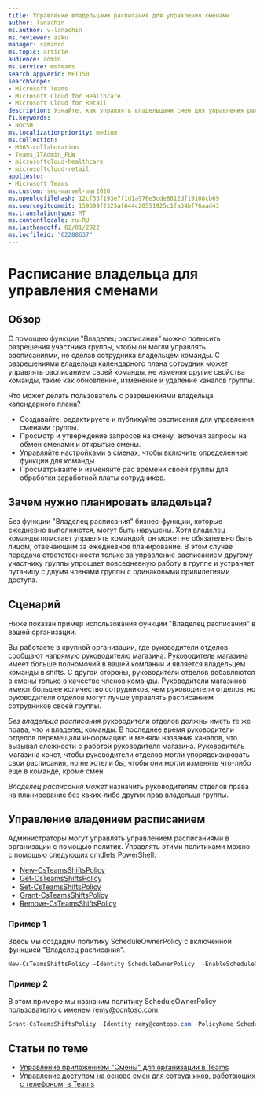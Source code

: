 ```yaml
---
title: Управление владельцами расписания для управления сменами
author: lanachin
ms.author: v-lanachin
ms.reviewer: aaku
manager: samanro
ms.topic: article
audience: admin
ms.service: msteams
search.appverid: MET150
searchScope:
- Microsoft Teams
- Microsoft Cloud for Healthcare
- Microsoft Cloud for Retail
description: Узнайте, как управлять владельцами смен для управления расписанием. Вы можете настроить политику, чтобы сделать участника группы более владельцем расписания.
f1.keywords:
- NOCSH
ms.localizationpriority: medium
ms.collection:
- M365-collaboration
- Teams_ITAdmin_FLW
- microsoftcloud-healthcare
- microsoftcloud-retail
appliesto:
- Microsoft Teams
ms.custom: seo-marvel-mar2020
ms.openlocfilehash: 12cf33f193e7f1d1a976e5cde8612df19108cb69
ms.sourcegitcommit: 159399f2325af644c20551925c1fa34bf76aad43
ms.translationtype: MT
ms.contentlocale: ru-RU
ms.lasthandoff: 02/01/2022
ms.locfileid: "62288637"
---
```

# <a name="schedule-owner-for-shift-management"></a>Расписание владельца для управления сменами

## <a name="overview"></a>Обзор

С помощью функции "Владелец расписания" можно повысить разрешения участника группы, чтобы он могли управлять расписаниями, не сделав сотрудника владельцем команды. С разрешениями владельца календарного плана сотрудник может управлять расписанием своей команды, не изменяя другие свойства команды, такие как обновление, изменение и удаление каналов группы.

Что может делать пользователь с разрешениями владельца календарного плана?

- Создавайте, редактируете и публикуйте расписания для управления сменами группы.
- Просмотр и утверждение запросов на смену, включая запросы на обмен сменами и открытые смены.
- Управляйте настройками в сменах, чтобы включить определенные функции для команды.
- Просматривайте и изменяйте рас времени своей группы для обработки заработной платы сотрудников.

## <a name="why-schedule-owner"></a>Зачем нужно планировать владельца?

Без функции "Владелец расписания" бизнес-функции, которые ежедневно выполняются, могут быть нарушены. Хотя владелец команды помогает управлять командой, он может не обязательно быть лицом, отвечающим за ежедневное планирование. В этом случае передача ответственности только за управление расписанием другому участнику группы упрощает повседневную работу в группе и устраняет путаницу с двумя членами группы с одинаковыми привилегиями доступа.

## <a name="scenario"></a>Сценарий

Ниже показан пример использования функции "Владелец расписания" в вашей организации.

Вы работаете в крупной организации, где руководители отделов сообщают напрямую руководителю магазина. Руководитель магазина имеет больше полномочий в вашей компании и является владельцем команды в shifts. С другой стороны, руководители отделов добавляются в смены только в качестве членов команды. Руководители магазинов имеют большее количество сотрудников, чем руководители отделов, но руководители отделов могут лучше управлять расписанием сотрудников своей группы.

*Без владельца расписания* руководители отделов должны иметь те же права, что и владелец команды. В последнее время руководители отделов перемещали информацию и меняли названия каналов, что вызывал сложности с работой руководителя магазина. Руководитель магазина хочет, чтобы руководители отделов могли упорядоизировать свои расписания, но не хотели бы, чтобы они могли изменять что-либо еще в команде, кроме смен.

*Владелец расписания может* назначить руководителям отделов права на планирование без каких-либо других прав владельца группы.

## <a name="manage-schedule-ownership"></a>Управление владением расписанием

Администраторы могут управлять управлением расписаниями в организации с помощью политик. Управлять этими политиками можно с помощью следующих cmdlets PowerShell:

- [New-CsTeamsShiftsPolicy](/powershell/module/teams/new-csteamsshiftspolicy?view=teams-ps)
- [Get-CsTeamsShiftsPolicy](/powershell/module/teams/get-csteamsshiftspolicy?view=teams-ps)
- [Set-CsTeamsShiftsPolicy](/powershell/module/teams/set-csteamsshiftspolicy?view=teams-ps)
- [Grant-CsTeamsShiftsPolicy](/powershell/module/teams/grant-csteamsshiftspolicy?view=teams-ps)
- [Remove-CsTeamsShiftsPolicy](/powershell/module/teams/remove-csteamsshiftspolicy?view=teams-ps)

### <a name="example-1"></a>Пример 1

Здесь мы создадим политику ScheduleOwnerPolicy с включенной функцией "Владелец расписания".

```powershell
New-CsTeamsShiftsPolicy –Identity ScheduleOwnerPolicy  -EnableScheduleOwnerPermissions $true -AccessType UnrestrictedAccess_TeamsApp
```

### <a name="example-2"></a>Пример 2

В этом примере мы назначим политику ScheduleOwnerPolicy пользователю с именем remy@contoso.com.

```powershell
Grant-CsTeamsShiftsPolicy -Identity remy@contoso.com -PolicyName ScheduleOwnerPolicy
```

## <a name="related-articles"></a>Статьи по теме

- [Управление приложением "Смены" для организации в Teams](manage-the-shifts-app-for-your-organization-in-teams.md)
- [Управление доступом на основе смен для сотрудников, работающих с телефоном, в Teams](manage-shift-based-access-flw.md) 
